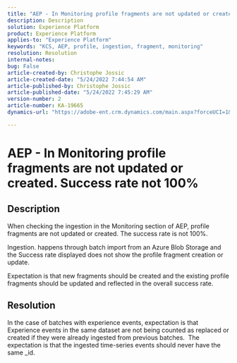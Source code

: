 ```yaml
---
title: "AEP - In Monitoring profile fragments are not updated or created. Success rate not 100%"
description: Description
solution: Experience Platform
product: Experience Platform
applies-to: "Experience Platform"
keywords: "KCS, AEP, profile, ingestion, fragment, monitoring"
resolution: Resolution
internal-notes: 
bug: False
article-created-by: Christophe Jossic
article-created-date: "5/24/2022 7:44:54 AM"
article-published-by: Christophe Jossic
article-published-date: "5/24/2022 7:45:29 AM"
version-number: 2
article-number: KA-19665
dynamics-url: "https://adobe-ent.crm.dynamics.com/main.aspx?forceUCI=1&pagetype=entityrecord&etn=knowledgearticle&id=49b97160-35db-ec11-a7b6-0022480b01c6"

---
```

# AEP - In Monitoring profile fragments are not updated or created. Success rate not 100%

## Description


When checking the ingestion in the Monitoring section of AEP, profile fragments are not updated or created. The success rate is not 100%.

Ingestion. happens through batch import from an Azure Blob Storage and the Success rate displayed does not show the profile fragment creation or update.

Expectation is that new fragments should be created and the existing profile fragments should be updated and reflected in the overall success rate.


## Resolution


In the case of batches with experience events, expectation is that Experience events in the same dataset are not being counted as replaced or created if they were already ingested from previous batches.  The expectation is that the ingested time-series events should never have the same _id.
